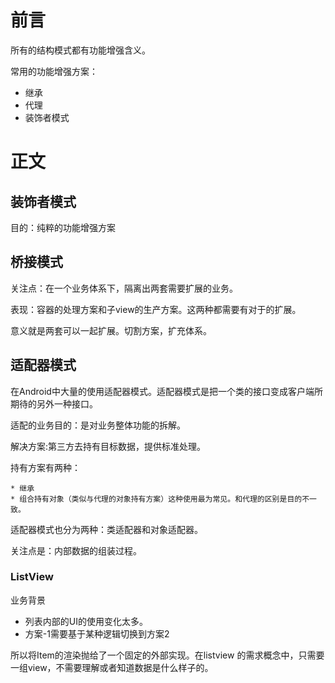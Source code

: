 # 前言

所有的结构模式都有功能增强含义。

常用的功能增强方案：

* 继承
* 代理
* 装饰者模式

# 正文

## 装饰者模式

目的：纯粹的功能增强方案

## 桥接模式

关注点：在一个业务体系下，隔离出两套需要扩展的业务。

表现：容器的处理方案和子view的生产方案。这两种都需要有对于的扩展。

意义就是两套可以一起扩展。切割方案，扩充体系。

## 适配器模式

在Android中大量的使用适配器模式。适配器模式是把一个类的接口变成客户端所期待的另外一种接口。

适配的业务目的：是对业务整体功能的拆解。

解决方案:第三方去持有目标数据，提供标准处理。

持有方案有两种：

	* 继承
	* 组合持有对象（类似与代理的对象持有方案）这种使用最为常见。和代理的区别是目的不一致。

适配器模式也分为两种：类适配器和对象适配器。

关注点是：内部数据的组装过程。

### ListView 

业务背景

* 列表内部的UI的使用变化太多。
* 方案-1需要基于某种逻辑切换到方案2

所以将Item的渲染抛给了一个固定的外部实现。在listview 的需求概念中，只需要一组view，不需要理解或者知道数据是什么样子的。